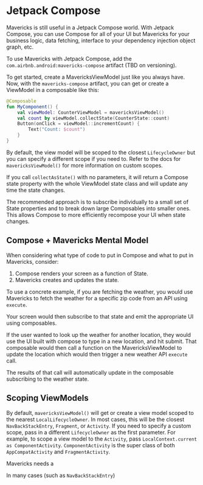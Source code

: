 # Jetpack Compose

Mavericks is still useful in a Jetpack Compose world. With Jetpack Compose, you can use Compose for all of your UI but Mavericks for your business logic, data fetching, interface to your dependency injection object graph, etc.

To use Mavericks with Jetpack Compose, add the `com.airbnb.android:mavericks-compose` artifact (TBD on versioning).

To get started, create a MavericksViewModel just like you always have. Now, with the `mavericks-compose` artifact, you can get or create a ViewModel in a composable like this:

```kotlin
@Composable
fun MyComponent() {
    val viewModel: CounterViewModel = mavericksViewModel()
    val count by viewModel.collectState(CounterState::count)
    Button(onClick = viewModel::incrementCount) {
        Text("Count: $count")
    }
}
```

By default, the view model will be scoped to the closest `LifecycleOwner` but you can specify a different scope if you need to. Refer to the docs for `mavericksViewModel()` for more information on custom scopes.

If you call `collectAsState()` with no parameters, it will return a Compose state property with the whole ViewModel state class and will update any time the state changes.

The recommended approach is to subscribe individually to a small set of State properties and to break down large Composables into smaller ones. This allows Compose to more efficiently recompose your UI when state changes.

## Compose + Mavericks Mental Model

When considering what type of code to put in Compose and what to put in Mavericks, consider:

1. Compose renders your screen as a function of State.
2. Mavericks creates and updates the state.

To use a concrete example, if you are fetching the weather, you would use Mavericks to fetch the weather for a specific zip code from an API using `execute`.

Your screen would then subscribe to that state and emit the appropriate UI using composables.

If the user wanted to look up the weather for another location, they would use the UI built with compose to type in a new location, and hit submit. That composable would then call a function on the MavericksViewModel to update the location which would then trigger a new weather API `execute` call.

The results of that call will automatically update in the composable subscribing to the weather state.

## Scoping ViewModels

By default, `mavericksViewModel()` will get or create a view model scoped to the nearest `LocalLifecycleOwner`. In most cases, this will be the closest `NavBackStackEntry`, `Fragment`, or `Activity`. If you need to specify a custom scope, pass in a different `LifecycleOwner` as the first parameter. For example, to scope a view model to the `Activity`, pass `LocalContext.current as ComponentActivity`. `ComponentActivity` is the super class of both `AppCompatActivity` and `FragmentActivity`.

Mavericks needs a

In many cases (such as `NavBackStackEntry`)
